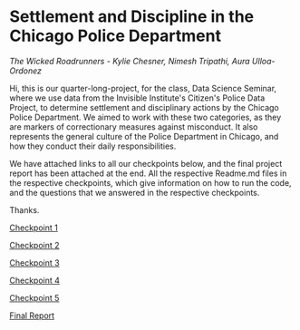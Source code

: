 # Settlement and Discipline in the Chicago Police Department
*The Wicked Roadrunners - Kylie Chesner, Nimesh Tripathi, Aura Ulloa-Ordonez*

Hi, this is our quarter-long-project, for the class, Data Science Seminar, where we use data from the Invisible Institute's Citizen's Police Data Project, to determine settlement and disciplinary actions by the Chicago Police Department. We aimed to work with these two categories, as they are markers of correctionary measures against misconduct. It also represents the general culture of the Police Department in Chicago, and how they conduct their daily responsibilities.

We have attached links to all our checkpoints below, and the final project report has been attached at the end. All the respective Readme.md files in the respective checkpoints, which give information on how to run the code, and the questions that we answered in the respective checkpoints.

Thanks.

[Checkpoint 1](https://github.com/Northwestern-Data-Sci-Seminar/Invisible-Institute-Chicago-Reporter-Collaboration-Public/tree/master/The%20Wicked%20Roadrunners/Checkpoint-1)

[Checkpoint 2](https://github.com/Northwestern-Data-Sci-Seminar/Invisible-Institute-Chicago-Reporter-Collaboration-Public/tree/master/The%20Wicked%20Roadrunners/Checkpoint-2)

[Checkpoint 3](https://github.com/Northwestern-Data-Sci-Seminar/Invisible-Institute-Chicago-Reporter-Collaboration-Public/tree/master/The%20Wicked%20Roadrunners/Checkpoint-3)

[Checkpoint 4](https://github.com/Northwestern-Data-Sci-Seminar/Invisible-Institute-Chicago-Reporter-Collaboration-Public/tree/master/The%20Wicked%20Roadrunners/Checkpoint-4)

[Checkpoint 5](https://github.com/Northwestern-Data-Sci-Seminar/Invisible-Institute-Chicago-Reporter-Collaboration-Public/tree/master/The%20Wicked%20Roadrunners/Checkpoint-5)

[Final Report](https://github.com/Northwestern-Data-Sci-Seminar/Invisible-Institute-Chicago-Reporter-Collaboration-Public/blob/master/The%20Wicked%20Roadrunners/Final%20Report.pdf)

